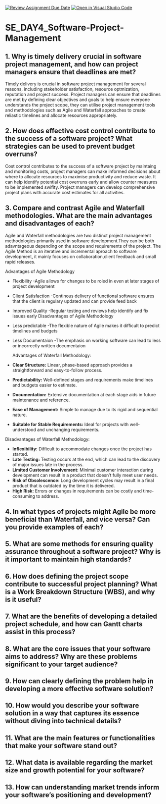 [![Review Assignment Due Date](https://classroom.github.com/assets/deadline-readme-button-22041afd0340ce965d47ae6ef1cefeee28c7c493a6346c4f15d667ab976d596c.svg)](https://classroom.github.com/a/9pw6JKcu)
[![Open in Visual Studio Code](https://classroom.github.com/assets/open-in-vscode-2e0aaae1b6195c2367325f4f02e2d04e9abb55f0b24a779b69b11b9e10269abc.svg)](https://classroom.github.com/online_ide?assignment_repo_id=18612765&assignment_repo_type=AssignmentRepo)
# SE_DAY4_Software-Project-Management
## 1. Why is timely delivery crucial in software project management, and how can project managers ensure that deadlines are met?
Timely delivery is crucial in software project management for several reasons, including stakeholder satisfaction, resource optmization, reputation and project success. Project managers can ensure that deadlines are met by defining clear objectives and goals to help ensure everyone understands the project scope, they can utilise project management tools and methodologies such as Agile and Waterfall approaches to create reliastic timelines and allocate resources appropriately.
## 2. How does effective cost control contribute to the success of a software project? What strategies can be used to prevent budget overruns?
Cost control contributes to the success of a software project by maintaing and monitoring costs, project managers can make informed decisions about where to allocate resources to maximise productivity and reduce waste. It can help identify potential cost overruns early and allow counter measures to be implemented swiflty. Project managers can develop comprehensive project plans with accurate cost estimates for all activities.
## 3. Compare and contrast Agile and Waterfall methodologies. What are the main advantages and disadvantages of each?
Agile and Waterfall methodologies are two distinct project management methodologies primarily used in software development.They can be both adavntageous depending on the scope and requirements of the project.
The Agile Method is an iterative and incremental aproach to software development, it mainly focuses on collaboration,client feedback and small rapid releases.

Advantages of Agile Methodology
- Flexibility -Agile allows for changes to be roled in even at later stages of project development
- Client Satisfaction -Continous delivery of functional software ensures that the client is regulary updated and can provide feed back
- Improved Quality -Regular testing and reviews help identify and fix issues early
Disadvantages of Agile Methodology
- Less predictable -The flexible nature of Agile makes it difficult to predict timelines and budgets
- Less Documentaion -The emphasis on working software can lead to less or incorrectly written documentaion

  Advantages of Waterfall Methodology:
- **Clear Structure:** Linear, phase-based approach provides a straightforward and easy-to-follow process.
- **Predictability:** Well-defined stages and requirements make timelines and budgets easier to estimate.
- **Documentation:** Extensive documentation at each stage aids in future maintenance and reference.
- **Ease of Management:** Simple to manage due to its rigid and sequential nature.
- **Suitable for Stable Requirements:** Ideal for projects with well-understood and unchanging requirements.

Disadvantages of Waterfall Methodology:
- **Inflexibility:** Difficult to accommodate changes once the project has started.
- **Late Testing:** Testing occurs at the end, which can lead to the discovery of major issues late in the process.
- **Limited Customer Involvement:** Minimal customer interaction during development can result in a product that doesn’t fully meet user needs.
- **Risk of Obsolescence:** Long development cycles may result in a final product that is outdated by the time it is delivered.
- **High Risk:** Errors or changes in requirements can be costly and time-consuming to address.
## 4. In what types of projects might Agile be more beneficial than Waterfall, and vice versa? Can you provide examples of each?
## 5. What are some methods for ensuring quality assurance throughout a software project? Why is it important to maintain high standards?
## 6. How does defining the project scope contribute to successful project planning? What is a Work Breakdown Structure (WBS), and why is it useful?
## 7. What are the benefits of developing a detailed project schedule, and how can Gantt charts assist in this process?
## 8. What are the core issues that your software aims to address? Why are these problems significant to your target audience?
## 9. How can clearly defining the problem help in developing a more effective software solution?
## 10. How would you describe your software solution in a way that captures its essence without diving into technical details?
## 11. What are the main features or functionalities that make your software stand out?
## 12. What data is available regarding the market size and growth potential for your software?
## 13. How can understanding market trends inform your software’s positioning and development?
